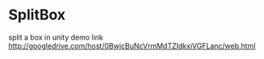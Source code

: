 # SplitBox
split a box in unity
demo link http://googledrive.com/host/0BwjcBuNcVrmMdTZIdkxiVGFLanc/web.html
